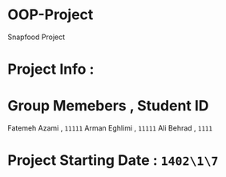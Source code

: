 # OOP-Project

 Snapfood Project

# Project Info :

# Group Memebers , Student ID 
Fatemeh Azami , `11111`
Arman Eghlimi , `11111`
Ali Behrad , `1111`

# Project Starting Date : `1402\1\7`
